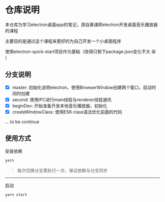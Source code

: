 # 仓库说明
本仓库为学习electron桌面app的笔记，源自慕课网electron开发桌面音乐播放器的课程

主要目的是通过这个课程来更好的为自己开发一个小桌面程序

使用electron-quick-start项目作为基础（改得只剩下package.json变化不大 :smile: ）

## 分支说明
- [x] master: 初始化说明electron，使用BrowserWindow创建两个窗口，启动时同时创建
- [x] second: 使用IPC进行main线程与renderer线程通讯
- [x] beginDev: 开始准备开发本地音乐播放器，初始化
- [x] createWindowClass: 使用ES6 class语法优化前面的代码

... to be continue

## 使用方式

安装依赖
```bash
yarn
```
> 每次切换分支需执行一次，保证依赖与分支同步
---

启动
```bash
yarn start
```

